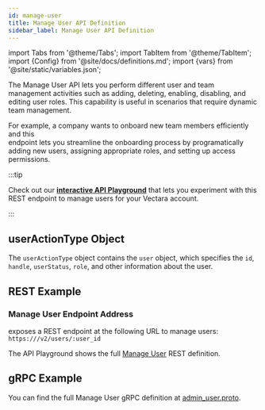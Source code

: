 ```yaml
---
id: manage-user
title: Manage User API Definition
sidebar_label: Manage User API Definition
---
```


import Tabs from '@theme/Tabs';
import TabItem from '@theme/TabItem';
import {Config} from '@site/docs/definitions.md';
import {vars} from '@site/static/variables.json';

The Manage User API lets you perform different user and team management 
activities such as adding, deleting, enabling, disabling, and editing user 
roles. This capability is useful in scenarios that require dynamic team 
management.

For example, a company wants to onboard new team members efficiently and this  
endpoint lets you streamline the onboarding process by programatically 
adding new users, assigning appropriate roles, and setting up access 
permissions.

:::tip

Check out our [**interactive API Playground**](/docs/rest-api/update-user) that lets 
you experiment with this REST endpoint to manage users for your Vectara
account.

:::

## userActionType Object

The `userActionType` object contains the `user` object, which specifies the 
`id`, `handle`, `userStatus`, `role`, and other information about the user.

## REST Example

### Manage User Endpoint Address

<Config v="names.product"/> exposes a REST endpoint at the following URL
to manage users:
<code>https://<Config v="domains.rest.indexing"/>/v2/users/:user_id</code>

The API Playground shows the full [Manage User](/docs/rest-api/update-user) REST definition.

## gRPC Example

You can find the full Manage User gRPC definition at [admin_user.proto](https://github.com/vectara/protos/blob/main/admin_user.proto).